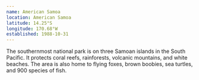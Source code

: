 ```yaml
---
name: American Samoa
location: American Samoa
latitude: 14.25°S
longitude: 170.68°W
established: 1988-10-31
---
```


The southernmost national park is on three Samoan islands in the South Pacific. It protects coral reefs, rainforests, volcanic mountains, and white beaches. The area is also home to flying foxes, brown boobies, sea turtles, and 900 species of fish.

